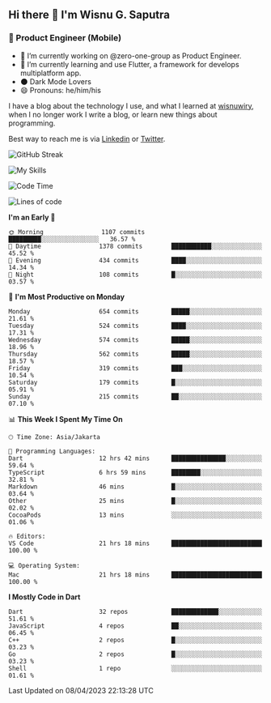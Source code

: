 ## Hi there 👋 I'm Wisnu G. Saputra

### :mobile_phone_off: Product Engineer (Mobile)

- 🔭 I’m currently working on @zero-one-group as Product Engineer.
- 🌱 I’m currently learning and use Flutter, a framework for develops multiplatform app.
- 🌑 Dark Mode Lovers
- 😄 Pronouns: he/him/his

I have a blog about the technology I use, and what I learned at [wisnuwiry](https://wisnuwiry.space/), when I no longer work I write a blog, or learn new things about programming.

Best way to reach me is via [Linkedin](https://www.linkedin.com/in/wisnu-saputra/) or [Twitter](https://twitter.com/wisnuwiry).

![GitHub Streak](https://streak-stats.demolab.com?user=wisnuwiry&theme=dark&hide_border=true)

![My Skills](https://skillicons.dev/icons?i=dart,flutter,kotlin,swift,js,css,neovim,git,linux&perline=5)

<!--START_SECTION:waka-->
![Code Time](http://img.shields.io/badge/Code%20Time-374%20hrs%2049%20mins-blue)

![Lines of code](https://img.shields.io/badge/From%20Hello%20World%20I%27ve%20Written-4.4%20million%20lines%20of%20code-blue)

**I'm an Early 🐤** 

```text
🌞 Morning                1107 commits        █████████░░░░░░░░░░░░░░░░   36.57 % 
🌆 Daytime                1378 commits        ███████████░░░░░░░░░░░░░░   45.52 % 
🌃 Evening                434 commits         ████░░░░░░░░░░░░░░░░░░░░░   14.34 % 
🌙 Night                  108 commits         █░░░░░░░░░░░░░░░░░░░░░░░░   03.57 % 
```
📅 **I'm Most Productive on Monday** 

```text
Monday                   654 commits         █████░░░░░░░░░░░░░░░░░░░░   21.61 % 
Tuesday                  524 commits         ████░░░░░░░░░░░░░░░░░░░░░   17.31 % 
Wednesday                574 commits         █████░░░░░░░░░░░░░░░░░░░░   18.96 % 
Thursday                 562 commits         █████░░░░░░░░░░░░░░░░░░░░   18.57 % 
Friday                   319 commits         ███░░░░░░░░░░░░░░░░░░░░░░   10.54 % 
Saturday                 179 commits         █░░░░░░░░░░░░░░░░░░░░░░░░   05.91 % 
Sunday                   215 commits         ██░░░░░░░░░░░░░░░░░░░░░░░   07.10 % 
```


📊 **This Week I Spent My Time On** 

```text
🕑︎ Time Zone: Asia/Jakarta

💬 Programming Languages: 
Dart                     12 hrs 42 mins      ███████████████░░░░░░░░░░   59.64 % 
TypeScript               6 hrs 59 mins       ████████░░░░░░░░░░░░░░░░░   32.81 % 
Markdown                 46 mins             █░░░░░░░░░░░░░░░░░░░░░░░░   03.64 % 
Other                    25 mins             █░░░░░░░░░░░░░░░░░░░░░░░░   02.02 % 
CocoaPods                13 mins             ░░░░░░░░░░░░░░░░░░░░░░░░░   01.06 % 

🔥 Editors: 
VS Code                  21 hrs 18 mins      █████████████████████████   100.00 % 

💻 Operating System: 
Mac                      21 hrs 18 mins      █████████████████████████   100.00 % 
```

**I Mostly Code in Dart** 

```text
Dart                     32 repos            █████████████░░░░░░░░░░░░   51.61 % 
JavaScript               4 repos             ██░░░░░░░░░░░░░░░░░░░░░░░   06.45 % 
C++                      2 repos             █░░░░░░░░░░░░░░░░░░░░░░░░   03.23 % 
Go                       2 repos             █░░░░░░░░░░░░░░░░░░░░░░░░   03.23 % 
Shell                    1 repo              ░░░░░░░░░░░░░░░░░░░░░░░░░   01.61 % 
```




 Last Updated on 08/04/2023 22:13:28 UTC
<!--END_SECTION:waka-->
